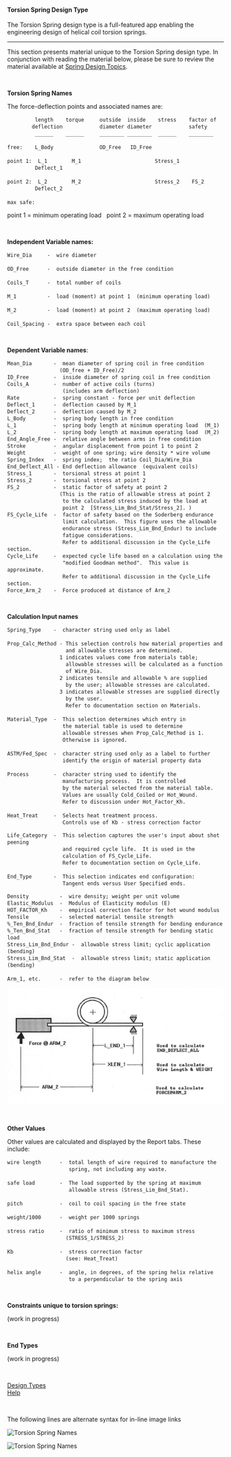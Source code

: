 #### Torsion Spring Design Type

The Torsion Spring design type is a full-featured app enabling the engineering 
design of helical coil torsion springs.

___

This section presents material unique to the Torsion Spring design type.
In conjunction with reading the material below, please be sure to review the material 
available at [Spring Design Topics](../SpringDesign).   

&nbsp;

**Torsion Spring Names**   

 The force-deflection points and associated names are:

             length    torque     outside  inside    stress    factor of
            deflection            diameter diameter            safety
             ______    ______     ________ ________  ______    ________
    
    free:    L_Body               OD_Free   ID_Free
    
    point 1:  L_1        M_1                        Stress_1
             Deflect_1
    
    point 2:  L_2        M_2                        Stress_2    FS_2
             Deflect_2
    
    max safe:   


 point 1 = minimum operating load &nbsp; point 2 = maximum operating load   

&nbsp;
   
**Independent Variable names:**   

    Wire_Dia     -  wire diameter
    
    OD_Free      -  outside diameter in the free condition
    
    Coils_T      -  total number of coils
    
    M_1          -  load (moment) at point 1  (minimum operating load)
    
    M_2          -  load (moment) at point 2  (maximum operating load)
    
    Coil_Spacing -  extra space between each coil
   
&nbsp;
   
**Dependent Variable names**:

    Mean_Dia       -  mean diameter of spring coil in free condition
                     (OD_free + ID_Free)/2
    ID_Free        -  inside diameter of spring coil in free condition
    Coils_A        -  number of active coils (turns)
                      (includes arm deflection)
    Rate           -  spring constant - force per unit deflection
    Deflect_1      -  deflection caused by M_1
    Deflect_2      -  deflection caused by M_2
    L_Body         -  spring body length in free condition
    L_1            -  spring body length at minimum operating load  (M_1)
    L_2            -  spring body length at maximum operating load  (M_2)
    End_Angle_Free -  relative angle between arms in free condition
    Stroke         -  angular displacement from point 1 to point 2
    Weight         -  weight of one spring; wire density * wire volume
    Spring_Index   -  spring index;  the ratio Coil_Dia/Wire_Dia
    End_Deflect_All - End deflection allowance  (equivalent coils)
    Stress_1       -  torsional stress at point 1
    Stress_2       -  torsional stress at point 2
    FS_2           -  static factor of safety at point 2
                     (This is the ratio of allowable stress at point 2
                      to the calculated stress induced by the load at
                      point 2  [Stress_Lim_Bnd_Stat/Stress_2]. )
    FS_Cycle_Life  -  factor of safety based on the Soderberg endurance
                      limit calculation.  This figure uses the allowable
                      endurance stress (Stress_Lim_Bnd_Endur) to include
                      fatigue considerations.  
                      Refer to additional discussion in the Cycle_Life section.
    Cycle_Life     -  expected cycle life based on a calculation using the 
                      "modified Goodman method".  This value is approximate.  
                      Refer to additional discussion in the Cycle_Life section.
    Force_Arm_2    -  Force produced at distance of Arm_2

&nbsp;
   
**Calculation Input names**   

    Spring_Type    -  character string used only as label
    
    Prop_Calc_Method - This selection controls how material properties and
                       and allowable stresses are determined.
                     1 indicates values come from materials table;
                       allowable stresses will be calculated as a function
                       of Wire_Dia.
                     2 indicates tensile and allowable % are supplied
                       by the user; allowable stresses are calculated.
                     3 indicates allowable stresses are supplied directly
                       by the user.
                       Refer to documentation section on Materials.
    
    Material_Type  -  This selection determines which entry in
                      the material table is used to determine
                      allowable stresses when Prop_Calc_Method is 1.
                      Otherwise is ignored.
    
    ASTM/Fed_Spec  -  character string used only as a label to further
                      identify the origin of material property data
    
    Process        -  character string used to identify the
                      manufacturing process.  It is controlled
                      by the material selected from the material table.
                      Values are usually Cold_Coiled or Hot_Wound.
                      Refer to discussion under Hot_Factor_Kh.
    
    Heat_Treat     -  Selects heat treatment process.
                      Controls use of Kb - stress correction factor
    
<!---  -->
<!---    CATALOG_NUMBER  -  character string that contains the catalog number of -->
<!---            the most recent catalog selection.   -->
<!---            Otherwise is ignored.     -->
<!---    MATERIAL_FILE    -  character string containing the material table name. -->
<!---            It is normally established by the initialState.js file.  -->
<!---  -->
     
    Life_Category  -  This selection captures the user's input about shot peening
                      and required cycle life.  It is used in the
                      calculation of FS_Cycle_Life.
                      Refer to documentation section on Cycle_Life.
    
    End_Type       -  This selection indicates end configuration:
                      Tangent ends versus User Specified ends.
    
<!---  -->
<!---     INACTIVE_COILS   -  number of inactive coils (depends on end type)  -->
<!---  -->
    
    Density          -  wire density; weight per unit volume
    Elastic_Modulus  -  Modulus of Elasticity modulus (E)
    HOT_FACTOR_Kh    -  empirical correction factor for hot wound modulus
    Tensile          -  selected material tensile strength 
    %_Ten_Bnd_Endur  -  fraction of tensile strength for bending endurance
    %_Ten_Bnd_Stat   -  fraction of tensile strength for bending static load
    Stress_Lim_Bnd_Endur -  allowable stress limit; cyclic application (bending)
    Stress_Lim_Bnd_Stat  -  allowable stress limit; static application (bending)
    
    Arm_1, etc.      -  refer to the diagram below

<img src="../../../client/public/designtypes/Spring/Torsion/TorsionNames.png" alt="Torsion Spring Names"/>

&nbsp;

**Other Values**   

Other values are calculated and displayed by the Report tabs. 
These include:

    wire length      -  total length of wire required to manufacture the
                        spring, not including any waste.
    
    safe load        -  The load supported by the spring at maximum 
                        allowable stress (Stress_Lim_Bnd_Stat).
    
    pitch            -  coil to coil spacing in the free state
    
    weight/1000      -  weight per 1000 springs 
    
    stress ratio     -  ratio of minimum stress to maximum stress
                       (STRESS_1/STRESS_2)
    
    Kb               -  stress correction factor
                       (see: Heat_Treat)
    
    helix angle      -  angle, in degrees, of the spring helix relative
                        to a perpendicular to the spring axis

&nbsp;

**Constraints unique to torsion springs:**   

(work in progress)

&nbsp;

**End Types**   

(work in progress)

&nbsp;

[Design Types](./)   
[Help](../)   


<!--- The following lines are alternate syntax for in-line image links  -->

&nbsp;

The following lines are alternate syntax for in-line image links   

<img src="https://raw.githubusercontent.com/thegrumpys/odop/master/client/public/designtypes/Spring/Torsion/TorsionNames.png" alt="Torsion Spring Names"/>   

![Torsion Spring Names](https://raw.githubusercontent.com/thegrumpys/odop/master/client/public/designtypes/Spring/Torsion/TorsionNames.png "Torsion Spring Names")   

<!---
While single line comments work as expected, a multi-line comment must be the last thing in the file.
Eclipse .md Preview suppresses display of everything after the comment header.

**Under Construction**   
This page is still a work in progress !   

-->

